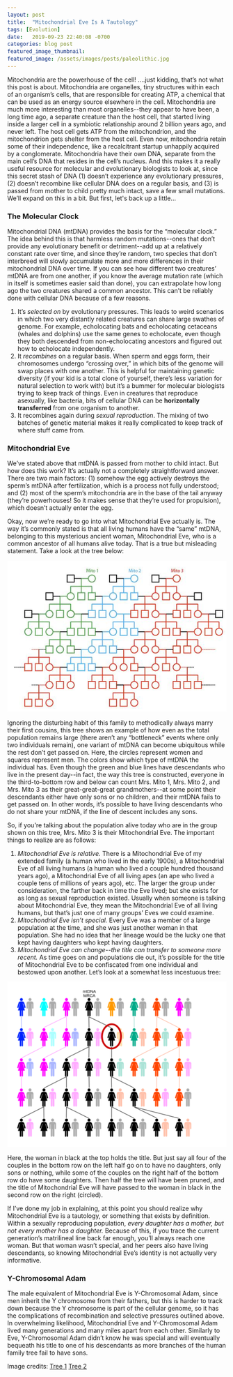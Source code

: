 ```yaml
---
layout: post
title:  "Mitochondrial Eve Is A Tautology"
tags: [Evolution]
date:   2019-09-23 22:40:08 -0700
categories: blog post
featured_image_thumbnail:
featured_image: /assets/images/posts/paleolithic.jpg
---
```


Mitochondria are the powerhouse of the cell!  ....just kidding, that’s not what this post is about.  Mitochondria are organelles, tiny structures within each of an organism’s cells, that are responsible for creating ATP, a chemical that can be used as an energy source elsewhere in the cell.  Mitochondria are much more interesting than most organelles--they appear to have been, a long time ago, a separate creature than the host cell, that started living inside a larger cell in a symbiotic relationship around 2 billion years ago, and never left.  The host cell gets ATP from the mitochondrion, and the mitochondrion gets shelter from the host cell.  Even now, mitochondria retain some of their independence, like a recalcitrant startup unhappily acquired by a conglomerate.  Mitochondria have their own DNA, separate from the main cell’s DNA that resides in the cell’s nucleus.  And this makes it a really useful resource for molecular and evolutionary biologists to look at, since this secret stash of DNA (1) doesn’t experience any evolutionary pressures, (2) doesn’t recombine like cellular DNA does on a regular basis, and (3) is passed from mother to child pretty much intact, save a few small mutations.  We’ll expand on this in a bit.  But first, let's back up a little...

### The Molecular Clock
Mitochondrial DNA (mtDNA) provides the basis for the “molecular clock.”  The idea behind this is that harmless random mutations--ones that don’t provide any evolutionary benefit or detriment--add up at a relatively constant rate over time, and since they’re random, two species that don’t interbreed will slowly accumulate more and more differences in their mitochondrial DNA over time.  If you can see how different two creatures’ mtDNA are from one another, if you know the average mutation rate (which in itself is sometimes easier said than done), you can extrapolate how long ago the two creatures shared a common ancestor.  This can’t be reliably done with cellular DNA because of a few reasons.  
1. It’s _selected on_ by evolutionary pressures.  This leads to weird scenarios in which two very distantly related creatures can share large swathes of genome.  For example, echolocating bats and echolocating cetaceans (whales and dolphins) use the same genes to echolocate, even though they both descended from non-echolocating ancestors and figured out how to echolocate independently.
2. It _recombines_ on a regular basis.  When sperm and eggs form, their chromosomes undergo “crossing over,” in which bits of the genome will swap places with one another.  This is helpful for maintaining genetic diversity (if your kid is a total clone of yourself, there’s less variation for natural selection to work with) but it’s a bummer for molecular biologists trying to keep track of things.  Even in creatures that reproduce asexually, like bacteria, bits of cellular DNA can be **horizontally transferred** from one organism to another.
3. It recombines again during _sexual reproduction_.  The mixing of two batches of genetic material makes it really complicated to keep track of where stuff came from.

### Mitochondrial Eve
We’ve stated above that mtDNA is passed from mother to child intact.  But how does this work?  It’s actually not a completely straightforward answer.  There are two main factors: (1) somehow the egg actively destroys the sperm’s mtDNA after fertilization, which is a process not fully understood; and (2) most of the sperm’s mitochondria are in the base of the tail anyway (they’re powerhouses!  So it makes sense that they’re used for propulsion), which doesn’t actually enter the egg.

Okay, now we’re ready to go into what Mitochondrial Eve actually is.  The way it’s commonly stated is that all living humans have the “same” mtDNA, belonging to this mysterious ancient woman, Mitochondrial Eve, who is a common ancestor of all humans alive today.  That is a true but misleading statement.  Take a look at the tree below:

![tree-1](/assets/images/posts/mitochondrial-eve-1.jpg)

Ignoring the disturbing habit of this family to methodically always marry their first cousins, this tree shows an example of how even as the total population remains large (there aren’t any “bottleneck” events where only two individuals remain), one variant of mtDNA can become ubiquitous while the rest don’t get passed on.  Here, the circles represent women and squares represent men.  The colors show which type of mtDNA the individual has.  Even though the green and blue lines have descendants who live in the present day--in fact, the way this tree is constructed, everyone in the third-to-bottom row and below can count Mrs. Mito 1, Mrs. Mito 2, and Mrs. Mito 3 as their great-great-great grandmothers--at some point their descendants either have only sons or no children, and their mtDNA fails to get passed on.  In other words, it’s possible to have living descendants who do not share your mtDNA, if the line of descent includes any sons.

So, if you're talking about the population alive today who are in the group shown on this tree, Mrs. Mito 3 is their Mitochondrial Eve.  The important things to realize are as follows:
1. _Mitochondrial Eve is relative._  There is a Mitochondrial Eve of my extended family (a human who lived in the early 1900s), a Mitochondrial Eve of all living humans (a human who lived a couple hundred thousand years ago), a Mitochondrial Eve of all living apes (an ape who lived a couple tens of millions of years ago), etc.  The larger the group under consideration, the farther back in time the Eve lived; but she exists for as long as sexual reproduction existed.  Usually when someone is talking about Mitochondrial Eve, they mean the Mitochondrial Eve of all living humans, but that’s just one of many groups’ Eves we could examine.
2. _Mitochondrial Eve isn’t special._  Every Eve was a member of a large population at the time, and she was just another woman in that population.  She had no idea that her lineage would be the lucky one that kept having daughters who kept having daughters.
3. _Mitochondrial Eve can change--the title can transfer to someone more recent._  As time goes on and populations die out, it’s possible for the title of Mitochondrial Eve to be confiscated from one individual and bestowed upon another.  Let’s look at a somewhat less incestuous tree:

![tree-2](/assets/images/posts/mitochondrial-eve-3.png)

Here, the woman in black at the top holds the title.  But just say all four of the couples in the bottom row on the left half go on to have no daughters, only sons or nothing, while some of the couples on the right half of the bottom row do have some daughters.  Then half the tree will have been pruned, and the title of Mitochondrial Eve will have passed to the woman in black in the second row on the right (circled).

If I’ve done my job in explaining, at this point you should realize why Mitochondrial Eve is a tautology, or something that exists by definition.  Within a sexually reproducing population, _every daughter has a mother, but not every mother has a daughter._  Because of this, if you trace the current generation’s matrilineal line back far enough, you’ll always reach one woman.  But that woman wasn’t special, and her peers also have living descendants, so knowing Mitochondrial Eve’s identity is not actually very informative.

### Y-Chromosomal Adam
The male equivalent of Mitochondrial Eve is Y-Chromosomal Adam, since men inherit the Y chromosome from their fathers, but this is harder to track down because the Y chromosome is part of the cellular genome, so it has the complications of recombination and selective pressures outlined above.  In overwhelming likelihood, Mitochondrial Eve and Y-Chromosomal Adam lived many generations and many miles apart from each other.  Similarly to Eve, Y-Chromosomal Adam didn’t know he was special and will eventually bequeath his title to one of his descendants as more branches of the human family tree fail to have sons.

Image credits:
[Tree 1](https://biologos.org/articles/mitochondrial-eve-y-chromosome-adam-and-reasons-to-believe)
[Tree 2](https://upload.wikimedia.org/wikipedia/commons/9/92/MtDNA-MRCA-generations-Evolution.svg)